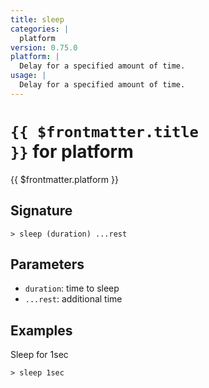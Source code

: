 ```yaml
---
title: sleep
categories: |
  platform
version: 0.75.0
platform: |
  Delay for a specified amount of time.
usage: |
  Delay for a specified amount of time.
---
```


# <code>{{ $frontmatter.title }}</code> for platform

<div class='command-title'>{{ $frontmatter.platform }}</div>

## Signature

```> sleep (duration) ...rest```

## Parameters

 -  `duration`: time to sleep
 -  `...rest`: additional time

## Examples

Sleep for 1sec
```shell
> sleep 1sec
```
